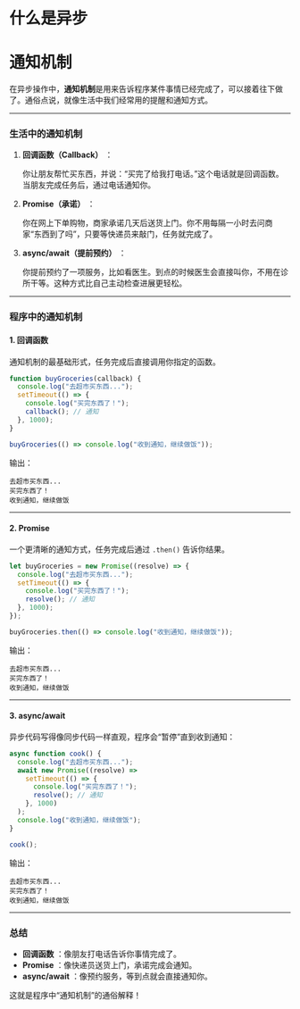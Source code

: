 
# 什么是异步

# 通知机制

在异步操作中，**通知机制**是用来告诉程序某件事情已经完成了，可以接着往下做了。通俗点说，就像生活中我们经常用的提醒和通知方式。

---

### **生活中的通知机制**

1. **回调函数（Callback）** ：

   你让朋友帮忙买东西，并说：“买完了给我打电话。”这个电话就是回调函数。当朋友完成任务后，通过电话通知你。

1. **Promise（承诺）** ：

   你在网上下单购物，商家承诺几天后送货上门。你不用每隔一小时去问商家“东西到了吗”，只要等快递员来敲门，任务就完成了。

1. **async/await（提前预约）** ：

   你提前预约了一项服务，比如看医生。到点的时候医生会直接叫你，不用在诊所干等。这种方式比自己主动检查进展更轻松。

---

### **程序中的通知机制**

#### **1. 回调函数**

通知机制的最基础形式，任务完成后直接调用你指定的函数。

```javascript
function buyGroceries(callback) {
  console.log("去超市买东西...");
  setTimeout(() => {
    console.log("买完东西了！");
    callback(); // 通知
  }, 1000);
}

buyGroceries(() => console.log("收到通知，继续做饭"));
```

输出：

```
去超市买东西...
买完东西了！
收到通知，继续做饭
```

---

#### **2. Promise**

一个更清晰的通知方式，任务完成后通过 `.then()` 告诉你结果。

```javascript
let buyGroceries = new Promise((resolve) => {
  console.log("去超市买东西...");
  setTimeout(() => {
    console.log("买完东西了！");
    resolve(); // 通知
  }, 1000);
});

buyGroceries.then(() => console.log("收到通知，继续做饭"));
```

输出：

```
去超市买东西...
买完东西了！
收到通知，继续做饭
```

---

#### **3. async/await**

异步代码写得像同步代码一样直观，程序会“暂停”直到收到通知：

```javascript
async function cook() {
  console.log("去超市买东西...");
  await new Promise((resolve) =>
    setTimeout(() => {
      console.log("买完东西了！");
      resolve(); // 通知
    }, 1000)
  );
  console.log("收到通知，继续做饭");
}

cook();
```

输出：

```
去超市买东西...
买完东西了！
收到通知，继续做饭
```

---

### **总结**

* **回调函数** ：像朋友打电话告诉你事情完成了。
* **Promise** ：像快递员送货上门，承诺完成会通知。
* **async/await** ：像预约服务，等到点就会直接通知你。

这就是程序中“通知机制”的通俗解释！
